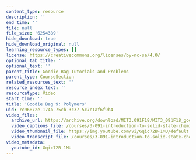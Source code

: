 ```yaml
---
content_type: resource
description: ''
end_time: ''
file: null
file_size: '6254389'
hide_download: true
hide_download_original: null
learning_resource_types: []
license: https://creativecommons.org/licenses/by-nc-sa/4.0/
optional_tab_title: ''
optional_text: ''
parent_title: Goodie Bag Tutorials and Problems
parent_type: CourseSection
related_resources_text: ''
resource_index_text: ''
resourcetype: Video
start_time: ''
title: 'Goodie Bag 9: Polymers'
uid: 7c96872e-174b-75cb-3c37-5c7c1af6f9b4
video_files:
  archive_url: https://archive.org/download/MIT3.091F18/MIT3_091F18_goodie_bag_9_300k.mp4
  video_captions_file: /courses/3-091-introduction-to-solid-state-chemistry-fall-2018/Gqic72B-1MU_captions.webvtt
  video_thumbnail_file: https://img.youtube.com/vi/Gqic72B-1MU/default.jpg
  video_transcript_file: /courses/3-091-introduction-to-solid-state-chemistry-fall-2018/Gqic72B-1MU_transcript.pdf
video_metadata:
  youtube_id: Gqic72B-1MU
---
```

